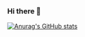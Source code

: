 ### Hi there 👋
 [![Anurag's GitHub stats](https://github-readme-stats.vercel.app/api?username=mandy0529)](https://github.com/anuraghazra/github-readme-stats)
<!--
**mandy0529/mandy0529** is a ✨ _special_ ✨ repository because its `README.md` (this file) appears on your GitHub profile.

Here are some ideas to get you started:

- 🔭 I’m currently working on ...
- 🌱 I’m currently learning ...
- 👯 I’m looking to collaborate on ...
- 🤔 I’m looking for help with ...
- 💬 Ask me about ...
- 📫 How to reach me: ...
- 😄 Pronouns: ...
- ⚡ Fun fact: ...
-->
